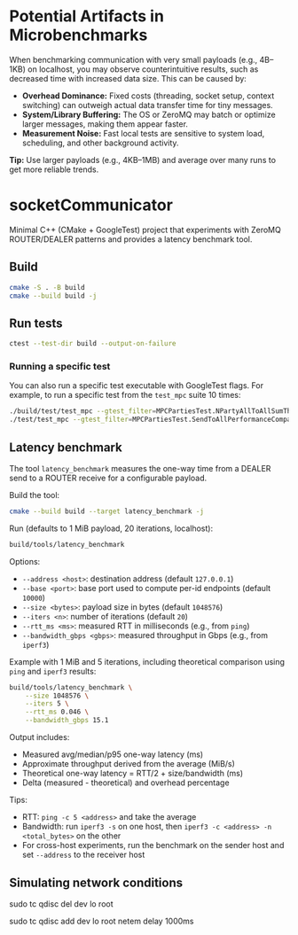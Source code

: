 # Potential Artifacts in Microbenchmarks

When benchmarking communication with very small payloads (e.g., 4B–1KB) on localhost, you may observe counterintuitive results, such as decreased time with increased data size. This can be caused by:

- **Overhead Dominance:** Fixed costs (threading, socket setup, context switching) can outweigh actual data transfer time for tiny messages.
- **System/Library Buffering:** The OS or ZeroMQ may batch or optimize larger messages, making them appear faster.
- **Measurement Noise:** Fast local tests are sensitive to system load, scheduling, and other background activity.

**Tip:** Use larger payloads (e.g., 4KB–1MB) and average over many runs to get more reliable trends.
# socketCommunicator

Minimal C++ (CMake + GoogleTest) project that experiments with ZeroMQ ROUTER/DEALER patterns and provides a latency benchmark tool.

## Build

```bash
cmake -S . -B build
cmake --build build -j
```

## Run tests

```bash
ctest --test-dir build --output-on-failure
```

### Running a specific test

You can also run a specific test executable with GoogleTest flags. For example, to run a specific test from the `test_mpc` suite 10 times:

```bash
./build/test/test_mpc --gtest_filter=MPCPartiesTest.NPartyAllToAllSumThreaded --gtest_repeat=10
./test/test_mpc --gtest_filter=MPCPartiesTest.SendToAllPerformanceComparison
```

## Latency benchmark

The tool `latency_benchmark` measures the one-way time from a DEALER send to a ROUTER receive for a configurable payload.

Build the tool:

```bash
cmake --build build --target latency_benchmark -j
```

Run (defaults to 1 MiB payload, 20 iterations, localhost):

```bash
build/tools/latency_benchmark
```

Options:

- `--address <host>`: destination address (default `127.0.0.1`)
- `--base <port>`: base port used to compute per-id endpoints (default `10000`)
- `--size <bytes>`: payload size in bytes (default `1048576`)
- `--iters <n>`: number of iterations (default `20`)
- `--rtt_ms <ms>`: measured RTT in milliseconds (e.g., from `ping`)
- `--bandwidth_gbps <gbps>`: measured throughput in Gbps (e.g., from `iperf3`)

Example with 1 MiB and 5 iterations, including theoretical comparison using `ping` and `iperf3` results:

```bash
build/tools/latency_benchmark \
	--size 1048576 \
	--iters 5 \
	--rtt_ms 0.046 \
	--bandwidth_gbps 15.1
```

Output includes:

- Measured avg/median/p95 one-way latency (ms)
- Approximate throughput derived from the average (MiB/s)
- Theoretical one-way latency = RTT/2 + size/bandwidth (ms)
- Delta (measured - theoretical) and overhead percentage

Tips:

- RTT: `ping -c 5 <address>` and take the average
- Bandwidth: run `iperf3 -s` on one host, then `iperf3 -c <address> -n <total_bytes>` on the other
- For cross-host experiments, run the benchmark on the sender host and set `--address` to the receiver host


## Simulating network conditions
sudo tc qdisc del dev lo root
 
sudo tc qdisc add dev lo root netem delay 1000ms
 